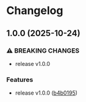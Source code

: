 # Changelog

## 1.0.0 (2025-10-24)


### ⚠ BREAKING CHANGES

* release v1.0.0

### Features

* release v1.0.0 ([b4b0195](https://github.com/zentrum-lexikographie/wikimedia/commit/b4b01955c2a717b9bcc839d60ad939274d4c1037))
